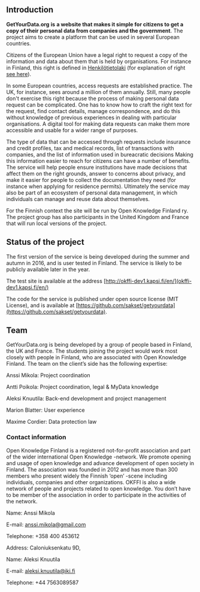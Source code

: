 ## Introduction

**GetYourData.org** **is** **a website that makes it simple for citizens to get a copy of their personal data from companies and the government**. The project aims to create a platform that can be used in several European countries.

Citizens of the European Union have a legal right to request a copy of the information and data about them that is held by organisations. For instance in Finland, this right is defined in [Henkilötietolaki](http://www.finlex.fi/fi/laki/ajantasa/1999/19990523)  (for explanation of right [see here](http://www.tietosuoja.fi/fi/index/useinkysyttya/tarkastusoikeusjatiedonkorjaaminen.html)).

In some European countries, access requests are established practice. The UK, for instance, sees around a million of them annually. Still, many people don't exercise this right because the process of making personal data request can be complicated. One has to know how to craft the right text for the request, find contact details, manage correspondence, and do this without knowledge of previous experiences in dealing with particular organisations. A digital tool for making data requests can make them more accessible and usable for a wider range of purposes.

The type of data that can be accessed through requests include insurance and credit profiles, tax and medical records, list of transactions with companies, and the list of information used in bureacratic decisions  Making this information easier to reach for citizens can have a number of benefits. The service will help people ensure institutions have made decisions that affect them on the right grounds, answer to concerns about privacy, and make it easier for people to collect the documentation they need (for instance when applying for residence permits). Ultimately the service may also be part of an ecosystem of personal data management, in which individuals can manage and reuse data about themselves.

For the Finnish context the site will be run by Open Knowledge Finland ry. The project group has also participants in the United Kingdom and France that will run local versions of the project.


## Status of the project

The first version of the service is being developed during the summer and autumn in 2016, and is user tested in Finland. The service is likely to be publicly available later in the year.

The test site is available at the address [http://okffi-dev1.kapsi.fi/en/](okffi-dev1.kapsi.fi/en/)

The code for the service is published under open source license (MIT License), and is available at [https://github.com/sakset/getyourdata](https://github.com/sakset/getyourdata).


## Team

GetYourData.org is being developed by a group of people based in Finland, the UK and France. The students joining the project would work most closely with people in Finland, who are associated with Open Knowledge Finland. The team on the client’s side has the following expertise:

Anssi Mikola: Project coordination

Antti Poikola: Project coordination, legal & MyData knowledge

Aleksi Knuutila: Back-end development and project management

Marion Blatter: User experience

Maxime Cordier: Data protection law


### Contact information

Open Knowledge Finland is a registered not-for-profit association and part of the wider international Open Knowledge -network. We promote opening and usage of open knowledge and advance development of open society in Finland. The association was founded in 2012 and has more than 300 members who present widely the Finnish ‘open’ -scene including individuals, companies and other organizations. OKFFI is also a wide network of people and projects related to open knowledge. You don’t have to be member of the association in order to participate in the activities of the network.

Name: Anssi Mikola

E-mail: anssi.mikola@gmail.com

Telephone: +358 400 453612

Address: Caloniuksenkatu 9D,


Name: Aleksi Knuutila

E-mail: aleksi.knuutila@iki.fi

Telephone: +44 7563089587
